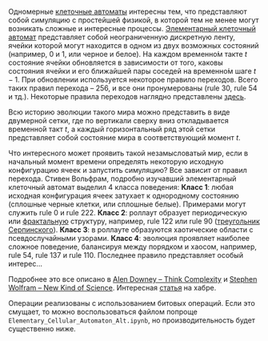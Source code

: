 Одномерные [клеточные автоматы](https://ru.wikipedia.org/wiki/%D0%9A%D0%BB%D0%B5%D1%82%D0%BE%D1%87%D0%BD%D1%8B%D0%B9_%D0%B0%D0%B2%D1%82%D0%BE%D0%BC%D0%B0%D1%82) интересны тем, что представляют собой симуляцию с простейшей физикой, в которой тем не менее могут возникать сложные и интересные процессы. [Элементарный клеточный автомат](https://ru.wikipedia.org/wiki/%D0%AD%D0%BB%D0%B5%D0%BC%D0%B5%D0%BD%D1%82%D0%B0%D1%80%D0%BD%D1%8B%D0%B9_%D0%BA%D0%BB%D0%B5%D1%82%D0%BE%D1%87%D0%BD%D1%8B%D0%B9_%D0%B0%D0%B2%D1%82%D0%BE%D0%BC%D0%B0%D1%82) представляет собой неограниченную дискретную ленту, ячейки которой могут находится в одном из двух возможных состояний (например, 0 и 1, или черное и белое). На каждом временно́м такте $t$ состояние ячейки обновляется в зависимости от того, каковы состояния ячейки и его ближайшей пары соседей на временно́м шаге $t-1$. При обновлении используется некоторое правило переходов. Всего таких правил перехода – 256, и все они пронумерованы (rule 30, rule 54 и тд.). Некоторые правила переходов наглядно представлены [здесь](https://mathworld.wolfram.com/ElementaryCellularAutomaton.html).

Всю историю эволюции такого мира можно представить в виде двумерной сетки, где по вертикали сверху вниз откладывается временно́й такт $t$, а каждый горизонтальный ряд этой сетки представляет собой состояние мира в соответствующий момент $t$.

Что интересного может проявить такой незамысловатый мир, если в начальный момент времени определять некоторую исходную конфигурацию ячеек и запустить симуляцию? Все зависит от правил перехода. Стивен Вольфрам, подробно изучавший элементарный клеточный автомат выделил 4 класса поведения:
**Класс 1**: любая исходная конфигурация ячеек затухает к однородному состоянию (сплошные черные клетки, или сплошные белые). Примерами могут служить rule 0 и rule 222. 
**Класс 2**: роллаут образует периодическую или [фрактальную](https://ru.wikipedia.org/wiki/%D0%A4%D1%80%D0%B0%D0%BA%D1%82%D0%B0%D0%BB) структуру, например, rule 122 или rule 90 ([треугольник Серпинского](https://ru.wikipedia.org/?title=%D0%A2%D1%80%D0%B5%D1%83%D0%B3%D0%BE%D0%BB%D1%8C%D0%BD%D0%B8%D0%BA_%D0%A1%D0%B5%D1%80%D0%BF%D0%B8%D0%BD%D1%81%D0%BA%D0%BE%D0%B3%D0%BE)).
**Класс 3**: в роллауте образуются хаотические области с псевдослучайными узорами.
**Класс 4**: эволюция проявляет наиболее сложное поведение, балансируя между порядком и хаосом, например, rule 54, rule 137 и rule 110. Последнее правило представляет особый интерес...

Подробнее это все описано в [Alen Downey – Think Complexity](https://github.com/AllenDowney/ThinkComplexity2?tab=readme-ov-file) и [Stephen Wolfram – New Kind of Science](https://www.wolframscience.com/nks/). Интересная [статья](https://habr.com/ru/articles/273393/) на хабре.

Операции реализованы с использованием битовых операций. Если это смущает, то можно воспользоваться файлом попроще `Elementary_Cellular_Automaton_Alt.ipynb`, но производительность будет существенно ниже.

